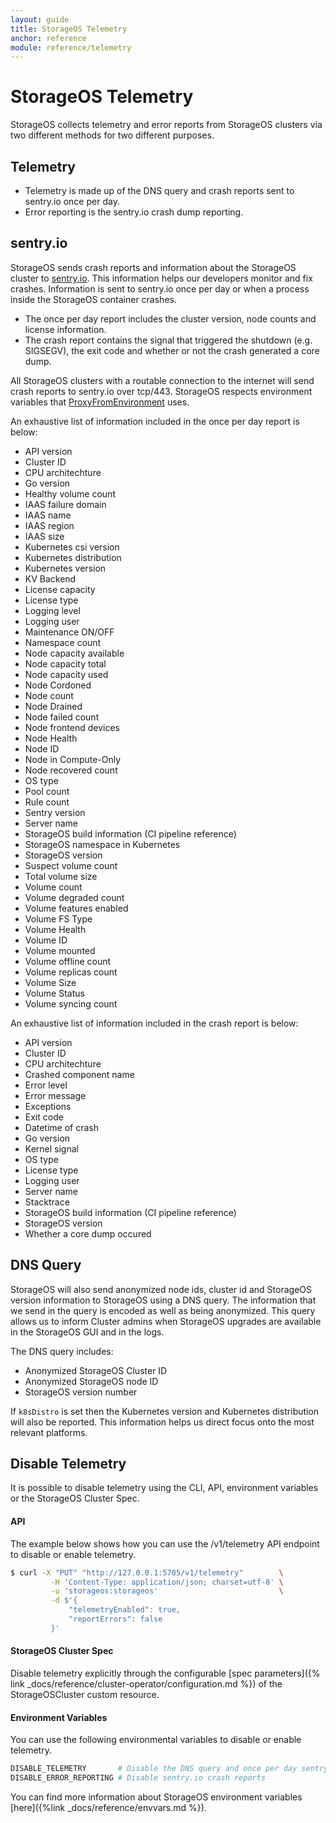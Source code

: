 ```yaml
---
layout: guide
title: StorageOS Telemetry
anchor: reference
module: reference/telemetry
---
```


# StorageOS Telemetry

StorageOS collects telemetry and error reports  from StorageOS clusters via two
different methods for two different purposes.

## Telemetry

* Telemetry is made up of the DNS query and crash reports sent to sentry.io once per day.
* Error reporting is the sentry.io crash dump reporting.

## sentry.io

StorageOS sends crash reports and information about the StorageOS cluster to
[sentry.io](https://sentry.io). This information helps our developers monitor
and fix crashes. Information is sent to sentry.io once per day or when a process inside the
StorageOS container crashes.

* The once per day report includes the cluster version, node counts and license information.
* The crash report contains the signal that triggered the shutdown (e.g. SIGSEGV),
the exit code and whether or not the crash generated a core dump.

All StorageOS clusters with a routable connection to the internet will send crash
reports to sentry.io over tcp/443. StorageOS respects environment variables that
[ProxyFromEnvironment](https://golang.org/pkg/net/http/#ProxyFromEnvironment)
uses.

An exhaustive list of information included in the once per day report is below:

* API version
* Cluster ID
* CPU architechture
* Go version
* Healthy volume count
* IAAS failure domain
* IAAS name
* IAAS region
* IAAS size
* Kubernetes csi version
* Kubernetes distribution
* Kubernetes version
* KV Backend
* License capacity
* License type
* Logging level
* Logging user
* Maintenance ON/OFF
* Namespace count
* Node capacity available
* Node capacity total
* Node capacity used
* Node Cordoned
* Node count
* Node Drained
* Node failed count
* Node frontend devices
* Node Health
* Node ID
* Node in Compute-Only
* Node recovered count
* OS type
* Pool count
* Rule count
* Sentry version
* Server name
* StorageOS build information (CI pipeline reference)
* StorageOS namespace in Kubernetes
* StorageOS version
* Suspect volume count
* Total volume size
* Volume count
* Volume degraded count
* Volume features enabled
* Volume FS Type
* Volume Health
* Volume ID
* Volume mounted
* Volume offline count
* Volume replicas count
* Volume Size
* Volume Status
* Volume syncing count


An exhaustive list of information included in the crash report is below:
* API version
* Cluster ID
* CPU architechture
* Crashed component name
* Error level
* Error message
* Exceptions
* Exit code
* Datetime of crash
* Go version
* Kernel signal
* OS type
* License type
* Logging user
* Server name
* Stacktrace
* StorageOS build information (CI pipeline reference)
* StorageOS version
* Whether a core dump occured

## DNS Query

StorageOS will also send anonymized node ids, cluster id and StorageOS version
information to StorageOS using a DNS query. The information that we send in the
query is encoded as well as being anonymized. This query allows us to inform
Cluster admins when StorageOS upgrades are available in the StorageOS GUI and
in the logs.

The DNS query includes:
* Anonymized StorageOS Cluster ID
* Anonymized StorageOS node ID
* StorageOS version number

If `k8sDistro` is set then the Kubernetes version and Kubernetes distribution
will also be reported. This information helps us direct focus onto the most
relevant platforms.

## Disable Telemetry
It is possible to disable telemetry using the CLI, API, environment
variables or the StorageOS Cluster Spec.

#### API
The example below shows how you can use the /v1/telemetry API endpoint to disable or enable telemetry.

```bash
$ curl -X "PUT" "http://127.0.0.1:5705/v1/telemetry"        \
         -H 'Content-Type: application/json; charset=utf-8' \
         -u 'storageos:storageos'                           \
         -d $'{
             "telemetryEnabled": true,
             "reportErrors": false
         }'
```

#### StorageOS Cluster Spec
Disable telemetry explicitly through the configurable [spec parameters]({% link _docs/reference/cluster-operator/configuration.md %}) of the StorageOSCluster custom resource.

#### Environment Variables

You can use the following environmental variables to disable or enable telemetry.

```bash
DISABLE_TELEMETRY       # Disable the DNS query and once per day sentry.io reporting
DISABLE_ERROR_REPORTING # Disable sentry.io crash reports

```

You can find more information about StorageOS environment variables
[here]({%link _docs/reference/envvars.md %}).
